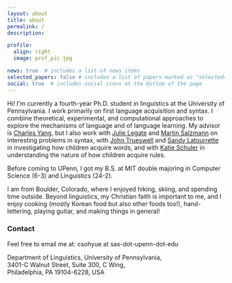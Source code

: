 ```yaml
---
layout: about
title: about
permalink: /
description: 

profile:
  align: right
  image: prof_pic.jpg

news: true  # includes a list of news items
selected_papers: false # includes a list of papers marked as "selected={true}"
social: true  # includes social icons at the bottom of the page
---
```



Hi! I'm currently a fourth-year Ph.D. student in linguistics at the University of Pennsylvania. I work primarily on
first language acquisition and syntax. I combine theoretical, experimental, and computational approaches to explore the
mechanisms of language and of language learning. My advisor is [Charles Yang](https://www.ling.upenn.edu/~ycharles/), but
I also work with [Julie Legate](https://www.ling.upenn.edu/~jlegate/) and [Martin Salzmann](https://www.martinsalzmann.com/)
on interesting problems in syntax, with [John Trueswell](https://web.sas.upenn.edu/trueswell-lab/people/trueswell/) and
[Sandy Latourrette](https://www.sandy-latourrette.com/) in investigating how children acquire words, and with 
[Katie Schuler](https://kathrynschuler.com/) in understanding the nature of how children acquire rules.

Before coming to UPenn, I got my B.S. at MIT double majoring in Computer Science (6-3) and Linguistics (24-2). 

I am from Boulder, Colorado, where I enjoyed hiking, skiing, and spending time outside. Beyond linguistics, my Christian 
faith is important to me, and I enjoy cooking (mostly Korean food but also other foods too!), hand-lettering, playing 
guitar, and making things in general!

### Contact

Feel free to email me at: csohyue at sas-dot-upenn-dot-edu

Department of Linguistics, University of Pennsylvania,  
3401-C Walnut Street, Suite 300, C Wing,  
Philadelphia, PA 19104-6228, USA


[comment]: <> (Write your biography here. Tell the world about yourself. Link to your favorite [subreddit]&#40;http://reddit.com&#41;{:target="\_blank"}. You can put a picture in, too. The code is already in, just name your picture `prof_pic.jpg` and put it in the `img/` folder.)

[comment]: <> (Put your address / P.O. box / other info right below your picture. You can also disable any these elements by editing `profile` property of the YAML header of your `_pages/about.md`. Edit `_bibliography/papers.bib` and Jekyll will render your [publications page]&#40;/al-folio/publications/&#41; automatically.)

[comment]: <> (Link to your social media connections, too. This theme is set up to use [Font Awesome icons]&#40;http://fortawesome.github.io/Font-Awesome/&#41;{:target="\_blank"} and [Academicons]&#40;https://jpswalsh.github.io/academicons/&#41;{:target="\_blank"}, like the ones below. Add your Facebook, Twitter, LinkedIn, Google Scholar, or just disable all of them.)
